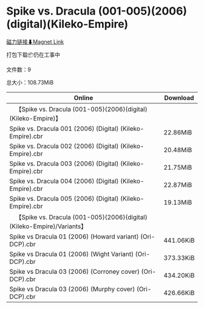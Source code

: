 # Spike vs. Dracula (001-005)(2006)(digital)(Kileko-Empire)

[磁力链接⬇Magnet Link](magnet:?xt=urn:btih:102822d58371d5afb124507635041313f09ca322&dn=Spike%20vs.%20Dracula%20%28001-005%29%282006%29%28digital%29%28Kileko-Empire%29)

打包下载📦仍在工事中

文件数：9

总大小：108.73MiB

Online | Download
--- | ---
&emsp;【Spike vs. Dracula (001-005)(2006)(digital)(Kileko-Empire)】 | 
Spike vs. Dracula 001 (2006) (Digital) (Kileko-Empire).cbr | 22.86MiB
Spike vs. Dracula 002 (2006) (Digital) (Kileko-Empire).cbr | 20.48MiB
Spike vs. Dracula 003 (2006) (Digital) (Kileko-Empire).cbr | 21.75MiB
Spike vs. Dracula 004 (2006) (Digital) (Kileko-Empire).cbr | 22.87MiB
Spike vs. Dracula 005 (2006) (Digital) (Kileko-Empire).cbr | 19.13MiB
&emsp;【Spike vs. Dracula (001-005)(2006)(digital)(Kileko-Empire)/Variants】 | 
Spike vs Dracula 01 (2006) (Howard variant) (Ori-DCP).cbr | 441.06KiB
Spike vs Dracula 01 (2006) (Wight Variant) (Ori-DCP).cbr | 373.33KiB
Spike vs Dracula 03 (2006) (Corroney cover) (Ori-DCP).cbr | 434.20KiB
Spike vs Dracula 03 (2006) (Murphy cover) (Ori-DCP).cbr | 426.66KiB